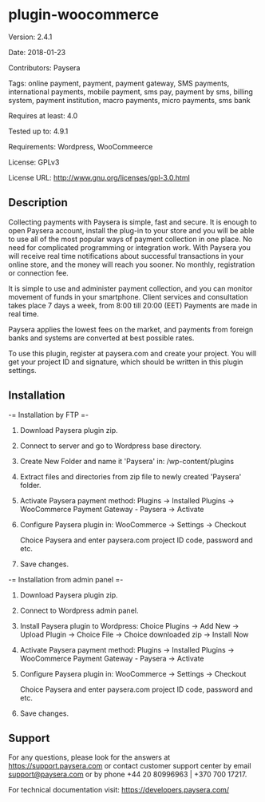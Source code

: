 plugin-woocommerce
==================

Version: 2.4.1

Date: 2018-01-23

Contributors: Paysera

Tags: online payment, payment, payment gateway, SMS payments, international payments, mobile payment, sms pay, payment by sms, billing system, payment institution, macro payments, micro payments, sms bank

Requires at least: 4.0

Tested up to: 4.9.1

Requirements: Wordpress, WooCommeerce

License: GPLv3

License URL: http://www.gnu.org/licenses/gpl-3.0.html


Description
-----------

Collecting payments with Paysera is simple, fast and secure. It is enough to open Paysera account, install the plug-in to your store and you will be able to use all of the most popular ways of payment collection in one place.
No need for complicated programming or integration work. With Paysera you will receive real time notifications about successful transactions in your online store, and the money will reach you sooner.
No monthly, registration or connection fee.

It is simple to use and administer payment collection, and you can monitor movement of funds in your smartphone.
Client services and consultation takes place 7 days a week, from 8:00 till 20:00 (EET)
Payments are made in real time.

Paysera applies the lowest fees on the market, and payments from foreign banks and systems are converted at best possible rates.

To use this plugin, register at paysera.com and create your project. You will get your project ID and signature, which should be written in this plugin settings.


Installation
------------

-= Installation by FTP =-


1. Download Paysera plugin zip.

2. Connect to server and go to Wordpress base directory.

3. Create New Folder and name it 'Paysera' in:
     /wp-content/plugins

4. Extract files and directories from zip file to newly created 'Paysera' folder.

5. Activate Paysera payment method:
    Plugins -> Installed Plugins -> WooCommerce Payment Gateway - Paysera -> Activate

6. Configure Paysera plugin in:
    WooCommerce -> Settings -> Checkout
    
   Choice Paysera and enter paysera.com project ID code, password and etc.

7. Save changes.


-= Installation from admin panel =-

1. Download Paysera plugin zip.

2. Connect to Wordpress admin panel.

3. Install Paysera plugin to Wordpress:
    Choice Plugins -> Add New -> Upload Plugin -> Choice File -> Choice downloaded zip -> Install Now

4. Activate Paysera payment method:
    Plugins -> Installed Plugins -> WooCommerce Payment Gateway - Paysera -> Activate

5. Configure Paysera plugin in:
    WooCommerce -> Settings -> Checkout
    
   Choice Paysera and enter paysera.com project ID code, password and etc.

6. Save changes.

Support
-------

For any questions, please look for the answers at https://support.paysera.com or contact customer support center by email  support@paysera.com or by phone +44 20 80996963 | +370 700 17217.

For technical documentation visit: https://developers.paysera.com/
